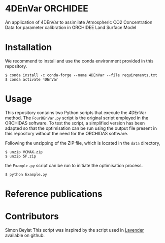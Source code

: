 4DEnVar ORCHIDEE
=========================

<!---
"[![DOI](https://zenodo.org/badge/DOI/10.5281/zenodo.10592299.svg)](https://doi.org/10.5281/zenodo.10592299)
-->


An application of 4DEnVar to assimilate Atmospheric CO2 Concentration Data for parameter calibration in ORCHIDEE Land Surface Model

Installation
============

We recommend to install and use the conda environment provided in this repository. 

    $ conda install -c conda-forge --name 4DEnVar --file requirements.txt 
    $ conda activate 4DEnVar
    
Usage
=====

This repository contains two Python scripts that execute the 4DEnVar method. The `FourDEnVar.py` script is the original script employed in the ORCHIDAS software. 
To test the script, a simplified version has been adapted so that the optimisation can be run using the output file present in this repository without the need for the ORCHIDAS software.


Following the unzipping of the ZIP file, which is located in the `data` directory, 

    $ unzip VCMAX.zip
    $ unzip 5P.zip
  
the `Example.py` script can be run to initiate the optimisation process.

    $ python Example.py

Reference publications
======================
  
Contributors
============
Simon Beylat
This script was inspired by the script used in [Lavender](https://github.com/pyearthsci/lavendar) available on github.

